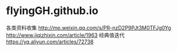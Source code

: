 # flyingGH.github.io
各类资料收集
http://mp.weixin.qq.com/s/PR-nzD2P9PJt3M0TFJg0Yg
http://www.jiqizhixin.com/article/1963
经典值迭代
https://yq.aliyun.com/articles/72738
